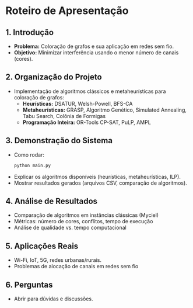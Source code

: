 # Roteiro de Apresentação

## 1. Introdução
- **Problema:** Coloração de grafos e sua aplicação em redes sem fio.
- **Objetivo:** Minimizar interferência usando o menor número de canais (cores).

## 2. Organização do Projeto
- Implementação de algoritmos clássicos e metaheurísticas para coloração de grafos:
  - **Heurísticas:** DSATUR, Welsh-Powell, BFS-CA
  - **Metaheurísticas:** GRASP, Algoritmo Genético, Simulated Annealing, Tabu Search, Colônia de Formigas
  - **Programação Inteira:** OR-Tools CP-SAT, PuLP, AMPL

## 3. Demonstração do Sistema
- Como rodar:
  ```bash
  python main.py
  ```
- Explicar os algoritmos disponíveis (heurísticas, metaheurísticas, ILP).
- Mostrar resultados gerados (arquivos CSV, comparação de algoritmos).

## 4. Análise de Resultados
- Comparação de algoritmos em instâncias clássicas (Myciel)
- Métricas: número de cores, conflitos, tempo de execução
- Análise de qualidade vs. tempo computacional

## 5. Aplicações Reais
- Wi-Fi, IoT, 5G, redes urbanas/rurais.
- Problemas de alocação de canais em redes sem fio

## 6. Perguntas
- Abrir para dúvidas e discussões. 